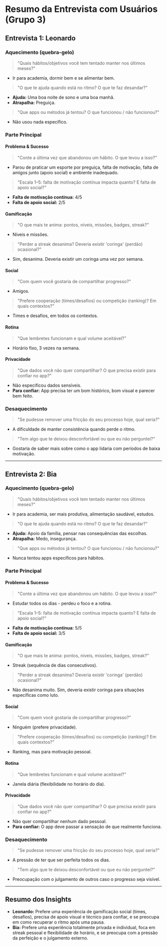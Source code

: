 # Resumo da Entrevista com Usuários (Grupo 3)

## Entrevista 1: Leonardo

### Aquecimento (quebra-gelo)

> "Quais hábitos/objetivos você tem tentado manter nos últimos meses?"

* Ir para academia, dormir bem e se alimentar bem.

> "O que te ajuda quando está no ritmo? O que te faz desandar?"

* **Ajuda:** Uma boa noite de sono e uma boa manhã.
* **Atrapalha:** Preguiça.

> "Que apps ou métodos já tentou? O que funcionou / não funcionou?"

* Não usou nada específico.

### Parte Principal

#### Problema & Sucesso

> "Conte a última vez que abandonou um hábito. O que levou a isso?"

* Parou de praticar um esporte por preguiça, falta de motivação, falta de amigos junto (apoio social) e ambiente inadequado.

> "Escala 1–5: falta de motivação contínua impacta quanto? E falta de apoio social?"

* **Falta de motivação contínua:** 4/5
* **Falta de apoio social:** 2/5

#### Gamificação

> "O que mais te anima: pontos, níveis, missões, badges, streak?"

* Níveis e missões.

> "Perder a streak desanima? Deveria existir 'coringa' (perdão) ocasional?"

* Sim, desanima. Deveria existir um coringa uma vez por semana.

#### Social

> "Com quem você gostaria de compartilhar progresso?"

* Amigos.

> "Prefere cooperação (times/desafios) ou competição (ranking)? Em quais contextos?"

* Times e desafios, em todos os contextos.

#### Rotina

> "Que lembretes funcionam e qual volume aceitável?"

* Horário fixo, 3 vezes na semana.

#### Privacidade

> "Que dados você não quer compartilhar? O que precisa existir para confiar no app?"

* Não especificou dados sensíveis.
* **Para confiar:** App precisa ter um bom histórico, bom visual e parecer bem feito.

### Desaquecimento

> "Se pudesse remover uma fricção do seu processo hoje, qual seria?"

* A dificuldade de manter consistência quando perde o ritmo.

> "Tem algo que te deixou desconfortável ou que eu não perguntei?"

* Gostaria de saber mais sobre como o app lidaria com períodos de baixa motivação.

---

## Entrevista 2: Bia

### Aquecimento (quebra-gelo)

> "Quais hábitos/objetivos você tem tentado manter nos últimos meses?"

* Ir para academia, ser mais produtiva, alimentação saudável, estudos.

> "O que te ajuda quando está no ritmo? O que te faz desandar?"

* **Ajuda:** Apoio da família, pensar nas consequências das escolhas.
* **Atrapalha:** Medo, insegurança.

> "Que apps ou métodos já tentou? O que funcionou / não funcionou?"

* Nunca tentou apps específicos para hábitos.

### Parte Principal

#### Problema & Sucesso

> "Conte a última vez que abandonou um hábito. O que levou a isso?"

* Estudar todos os dias - perdeu o foco e a rotina.

> "Escala 1–5: falta de motivação contínua impacta quanto? E falta de apoio social?"

* **Falta de motivação contínua:** 5/5
* **Falta de apoio social:** 3/5

#### Gamificação

> "O que mais te anima: pontos, níveis, missões, badges, streak?"

* Streak (sequência de dias consecutivos).

> "Perder a streak desanima? Deveria existir 'coringa' (perdão) ocasional?"

* Não desanima muito. Sim, deveria existir coringa para situações específicas como luto.

#### Social

> "Com quem você gostaria de compartilhar progresso?"

* Ninguém (prefere privacidade).

> "Prefere cooperação (times/desafios) ou competição (ranking)? Em quais contextos?"

* Ranking, mas para motivação pessoal.

#### Rotina

> "Que lembretes funcionam e qual volume aceitável?"

* Janela diária (flexibilidade no horário do dia).

#### Privacidade

> "Que dados você não quer compartilhar? O que precisa existir para confiar no app?"

* Não quer compartilhar nenhum dado pessoal.
* **Para confiar:** O app deve passar a sensação de que realmente funciona.

### Desaquecimento

> "Se pudesse remover uma fricção do seu processo hoje, qual seria?"

* A pressão de ter que ser perfeita todos os dias.

> "Tem algo que te deixou desconfortável ou que eu não perguntei?"

* Preocupação com o julgamento de outros caso o progresso seja visível.

---

## Resumo dos Insights

* **Leonardo:** Prefere uma experiência de gamificação social (times, desafios), precisa de apoio visual e técnico para confiar, e se preocupa em como recuperar o ritmo após uma pausa.
* **Bia:** Prefere uma experiência totalmente privada e individual, foca em streak pessoal e flexibilidade de horário, e se preocupa com a pressão da perfeição e o julgamento externo.
